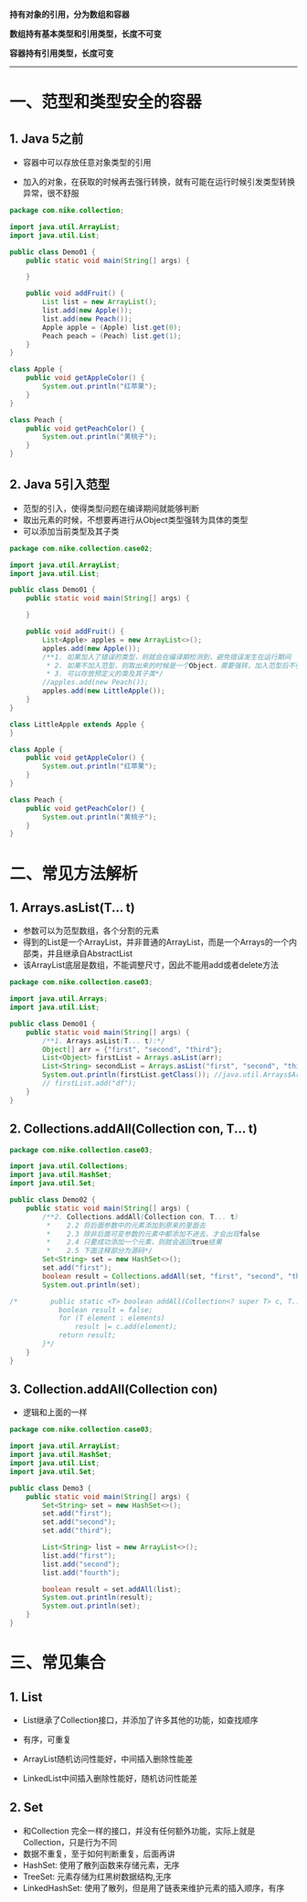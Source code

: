 **持有对象的引用，分为数组和容器**

**数组持有基本类型和引用类型，长度不可变**

**容器持有引用类型，长度可变**

------

# 一、范型和类型安全的容器

## 1. Java 5之前

- 容器中可以存放任意对象类型的引用

- 加入的对象，在获取的时候再去强行转换，就有可能在运行时候引发类型转换异常，很不舒服

```java
package com.nike.collection;

import java.util.ArrayList;
import java.util.List;

public class Demo01 {
    public static void main(String[] args) {

    }

    public void addFruit() {
        List list = new ArrayList();
        list.add(new Apple());
        list.add(new Peach());
        Apple apple = (Apple) list.get(0);
        Peach peach = (Peach) list.get(1);
    }
}

class Apple {
    public void getAppleColor() {
        System.out.println("红苹果");
    }
}

class Peach {
    public void getPeachColor() {
        System.out.println("黄桃子");
    }
}
```

## 2. Java 5引入范型

- 范型的引入，使得类型问题在编译期间就能够判断
- 取出元素的时候，不想要再进行从Object类型强转为具体的类型
- 可以添加当前类型及其子类

```java
package com.nike.collection.case02;

import java.util.ArrayList;
import java.util.List;

public class Demo01 {
    public static void main(String[] args) {

    }

    public void addFruit() {
        List<Apple> apples = new ArrayList<>();
        apples.add(new Apple());
        /**1. 如果加入了错误的类型，则就会在编译期检测到，避免错误发生在运行期间
         * 2. 如果不加入范型，则取出来的时候是一个Object，需要强转，加入范型后不强转
         * 3. 可以存放预定义的类及其子类*/
        //apples.add(new Peach());
        apples.add(new LittleApple());
    }
}

class LittleApple extends Apple {
}

class Apple {
    public void getAppleColor() {
        System.out.println("红苹果");
    }
}

class Peach {
    public void getPeachColor() {
        System.out.println("黄桃子");
    }
}
```

# 二、常见方法解析

## 1. Arrays.asList(T... t)

- 参数可以为范型数组，各个分割的元素
- 得到的List是一个ArrayList，并非普通的ArrayList，而是一个Arrays的一个内部类，并且继承自AbstractList
- 该ArrayList底层是数组，不能调整尺寸，因此不能用add或者delete方法

```java
package com.nike.collection.case03;

import java.util.Arrays;
import java.util.List;

public class Demo01 {
    public static void main(String[] args) {
        /**1. Arrays.asList(T... t):*/
        Object[] arr = {"first", "second", "third"};
        List<Object> firstList = Arrays.asList(arr);
        List<String> secondList = Arrays.asList("first", "second", "third");
        System.out.println(firstList.getClass()); //java.util.Arrays$ArrayList
        // firstList.add("df");
    }
}
```

## 2. Collections.addAll(Collection con, T... t)

```java
package com.nike.collection.case03;

import java.util.Collections;
import java.util.HashSet;
import java.util.Set;

public class Demo02 {
    public static void main(String[] args) {
        /**2. Collections.addAll(Collection con, T... t)
         *    2.2 将后面参数中的元素添加到原来的里面去
         *    2.3 除非后面可变参数的元素中都添加不进去，才会出现false
         *    2.4 只要成功添加一个元素，则就会返回true结果
         *    2.5 下面注释部分为源码*/
        Set<String> set = new HashSet<>();
        set.add("first");
        boolean result = Collections.addAll(set, "first", "second", "third");
        System.out.println(set);

/*        public static <T> boolean addAll(Collection<? super T> c, T... elements) {
            boolean result = false;
            for (T element : elements)
                result |= c.add(element);
            return result;
        }*/
    }
}
```

## 3. Collection.addAll(Collection con)

- 逻辑和上面的一样

```java
package com.nike.collection.case03;

import java.util.ArrayList;
import java.util.HashSet;
import java.util.List;
import java.util.Set;

public class Demo3 {
    public static void main(String[] args) {
        Set<String> set = new HashSet<>();
        set.add("first");
        set.add("second");
        set.add("third");

        List<String> list = new ArrayList<>();
        list.add("first");
        list.add("second");
        list.add("fourth");

        boolean result = set.addAll(list);
        System.out.println(result);
        System.out.println(set);
    }
}
```

# 三、常见集合

##   1. List

- List继承了Collection接口，并添加了许多其他的功能，如查找顺序
- 有序，可重复

- ArrayList随机访问性能好，中间插入删除性能差
- LinkedList中间插入删除性能好，随机访问性能差

## 2. Set

- 和Collection 完全一样的接口，并没有任何额外功能，实际上就是Collection，只是行为不同
- 数据不重复，至于如何判断重复，后面再讲
- HashSet: 使用了散列函数来存储元素，无序
- TreeSet: 元素存储为红黑树数据结构,无序
- LinkedHashSet:  使用了散列，但是用了链表来维护元素的插入顺序，有序
